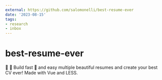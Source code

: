 ```yaml
---
external: https://github.com/salomonelli/best-resume-ever
date: '2023-08-15'
tags:
- research
- inbox
---
```


# best-resume-ever

:necktie: :briefcase: Build fast :rocket: and easy multiple beautiful resumes and create your best CV ever! Made with Vue and LESS.

